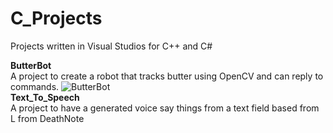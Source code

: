 # C_Projects
Projects written in Visual Studios for C++ and C#
  
  <b>ButterBot</b></br>
  A project to create a robot that tracks butter using OpenCV and can reply to commands.
  ![ButterBot](https://images.discordapp.net/avatars/367174713912328192/f755d91aa32a873a3bf1752ae5091350.png?size=512)
  </br>
  <b>Text_To_Speech</b></br>
  A project to have a generated voice say things from a text field based from L from DeathNote
